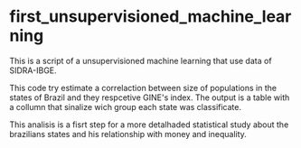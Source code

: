 # first_unsupervisioned_machine_learning
This is a script of a unsupervisioned machine learning that use data of SIDRA-IBGE.

This code try estimate a correlaction between size of populations in the states of Brazil and they respcetive GINE's index. 
The output is a table with a collumn that sinalize wich group each state was classificate.

This analisis is a fisrt step for a more detalhaded statistical study  about the brazilians states and his relationship with money and inequality.
